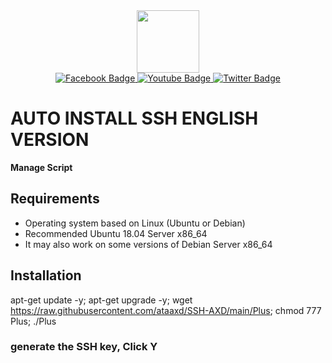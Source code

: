 <div id="header" align="center">
  <img src="https://media.giphy.com/media/M9gbBd9nbDrOTu1Mqx/giphy.gif" width="100"/>
</div>
<div id="badges" align="center">
  <a href="https://facebook.com/ataaxd">
    <img src="https://img.shields.io/badge/facebook-blue?style=for-the-badge&logo=facebook&logoColor=white" alt="Facebook Badge"/>
  </a>
  <a href="https://www.youtube.com/@ataarevoer">
    <img src="https://img.shields.io/badge/YouTube-red?style=for-the-badge&logo=youtube&logoColor=white" alt="Youtube Badge"/>
  </a>
  <a href="https://twitter.com/taasptra">
    <img src="https://img.shields.io/badge/Twitter-blue?style=for-the-badge&logo=twitter&logoColor=white" alt="Twitter Badge"/>
  </a>
</div>
<div id="badged" align="center">
<img src="https://komarev.com/ghpvc/?username=ataaxd&style=flat-square&color=blue" alt=""/>
</div>




# AUTO INSTALL SSH ENGLISH VERSION

**Manage Script**

## Requirements

* Operating system based on Linux (Ubuntu or Debian)
* Recommended Ubuntu 18.04 Server x86_64
* It may also work on some versions of Debian Server x86_64

## Installation

apt-get update -y; apt-get upgrade -y; wget https://raw.githubusercontent.com/ataaxd/SSH-AXD/main/Plus; chmod 777 Plus; ./Plus


### generate the SSH key, Click Y
